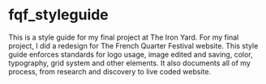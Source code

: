 # fqf_styleguide

This is a style guide for my final project at The Iron Yard. 
For my final project, I did a redesign for The French Quarter Festival website. 
This style guide enforces standards for logo usage, image edited and saving, color, typography, grid system and other elements.
It also documents all of my process, from research and discovery to live coded website.
